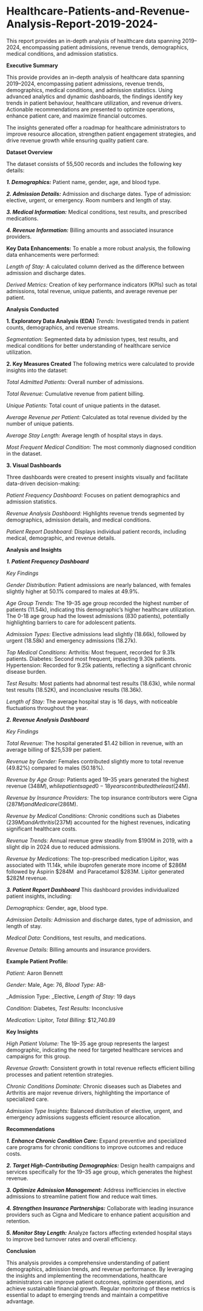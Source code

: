 # Healthcare-Patients-and-Revenue-Analysis-Report-2019-2024-
This report provides an in-depth analysis of healthcare data spanning 2019–2024, encompassing patient admissions, revenue trends, demographics, medical conditions, and admission statistics. 


**Executive Summary**

This provide provides an in-depth analysis of healthcare data spanning 2019–2024, encompassing patient admissions, revenue trends, demographics, medical conditions, and admission statistics. Using advanced analytics and dynamic dashboards, the findings identify key trends in patient behaviour, healthcare utilization, and revenue drivers. Actionable recommendations are presented to optimize operations, enhance patient care, and maximize financial outcomes.

The insights generated offer a roadmap for healthcare administrators to improve resource allocation, strengthen patient engagement strategies, and drive revenue growth while ensuring quality patient care.

**Dataset Overview**

The dataset consists of 55,500 records and includes the following key details:

_**1. Demographics:**_ 
Patient name, gender, age, and blood type.

_**2. Admission Details:**_
Admission and discharge dates.
Type of admission: elective, urgent, or emergency.
Room numbers and length of stay.

_**3. Medical Information:**_
Medical conditions, test results, and prescribed medications.

_**4. Revenue Information:**_
Billing amounts and associated insurance providers.

**Key Data Enhancements:** 
To enable a more robust analysis, the following data enhancements were performed:

_Length of Stay:_ A calculated column derived as the difference between admission and discharge dates.

_Derived Metrics:_ Creation of key performance indicators (KPIs) such as total admissions, total revenue, unique patients, and average revenue per patient.

**Analysis Conducted**

**1. Exploratory Data Analysis (EDA)**
_Trends:_ Investigated trends in patient counts, demographics, and revenue streams.

_Segmentation:_ Segmented data by admission types, test results, and medical conditions for better understanding of healthcare service utilization.

**2. Key Measures Created**
The following metrics were calculated to provide insights into the dataset:

_Total Admitted Patients:_ Overall number of admissions.

_Total Revenue:_  Cumulative revenue from patient billing.

_Unique Patients:_ Total count of unique patients in the dataset.

_Average Revenue per Patient:_ Calculated as total revenue divided by the number of unique patients.

_Average Stay Length:_ Average length of hospital stays in days.

_Most Frequent Medical Condition:_ The most commonly diagnosed condition in the dataset.

**3. Visual Dashboards**

Three dashboards were created to present insights visually and facilitate data-driven decision-making:

_Patient Frequency Dashboard:_ Focuses on patient demographics and admission statistics.

_Revenue Analysis Dashboard:_ Highlights revenue trends segmented by demographics, admission details, and medical conditions.

_Patient Report Dashboard:_ Displays individual patient records, including medical, demographic, and revenue details.

**Analysis and Insights**

_**1. Patient Frequency Dashboard**_

_Key Findings_

_Gender Distribution:_
Patient admissions are nearly balanced, with females slightly higher at 50.1% compared to males at 49.9%.

_Age Group Trends:_
The 19–35 age group recorded the highest number of patients (11.54k), indicating this demographic’s higher healthcare utilization.
The 0-18 age group had the lowest admissions (830 patients), potentially highlighting barriers to care for adolescent patients.

_Admission Types:_
Elective admissions lead slightly (18.66k), followed by urgent (18.58k) and emergency admissions (18.27k).

_Top Medical Conditions:_
Arthritis: Most frequent, recorded for 9.31k patients.
Diabetes: Second most frequent, impacting 9.30k patients.
Hypertension: Recorded for 9.25k patients, reflecting a significant chronic disease burden.

_Test Results:_
Most patients had abnormal test results (18.63k), while normal test results (18.52K), and inconclusive results (18.36k).

_Length of Stay:_
The average hospital stay is 16 days, with noticeable fluctuations throughout the year.

_**2. Revenue Analysis Dashboard**_

_Key Findings_

_Total Revenue:_
The hospital generated $1.42 billion in revenue, with an average billing of $25,539 per patient.

_Revenue by Gender:_
Females contributed slightly more to total revenue (49.82%) compared to males (50.18%).

_Revenue by Age Group:_
Patients aged 19–35 years generated the highest revenue ($348M), while patients aged 0-18 years contributed the least ($24M).

_Revenue by Insurance Providers:_
The top insurance contributors were Cigna ($287M) and Medicare ($286M).

_Revenue by Medical Conditions:_
Chronic conditions such as Diabetes ($239M) and Arthritis ($237M) accounted for the highest revenues, indicating significant healthcare costs.

_Revenue Trends:_
Annual revenue grew steadily from $190M in 2019, with a slight dip in 2024 due to reduced admissions.

_Revenue by Medications:_
The top-prescribed medication Lipitor, was associated with 11.14k, while ibuprofen generate more income of $286M followed by Aspirin $284M  and Paracetamol $283M. Lipitor generated $282M revenue.

_**3. Patient Report Dashboard**_
This dashboard provides individualized patient insights, including:

_Demographics:_ Gender, age, blood type.

_Admission Details:_ Admission and discharge dates, type of admission, and length of stay.

_Medical Data:_ Conditions, test results, and medications.

_Revenue Details:_ Billing amounts and insurance providers.

**Example Patient Profile:**

_Patient:_ Aaron Bennett

_Gender:_ Male, Age: 76, _Blood Type:_ AB-

_Admission Type: _Elective, _Length of Stay:_ 19 days

_Condition:_ Diabetes, _Test Results:_ Inconclusive

_Medication:_ Lipitor, _Total Billing:_ $12,740.89

**Key Insights**

_High Patient Volume:_
The 19–35 age group represents the largest demographic, indicating the need for targeted healthcare services and campaigns for this group.

_Revenue Growth:_
Consistent growth in total revenue reflects efficient billing processes and patient retention strategies.

_Chronic Conditions Dominate:_
Chronic diseases such as Diabetes and Arthritis are major revenue drivers, highlighting the importance of specialized care.

_Admission Type Insights:_
Balanced distribution of elective, urgent, and emergency admissions suggests efficient resource allocation.

**Recommendations**

_**1. Enhance Chronic Condition Care:**_ Expand preventive and specialized care programs for chronic conditions to improve outcomes and reduce costs.

**_2. Target High-Contributing Demographics:_** Design health campaigns and services specifically for the 19–35 age group, which generates the highest revenue.

**_3. Optimize Admission Management:_** Address inefficiencies in elective admissions to streamline patient flow and reduce wait times.

**_4. Strengthen Insurance Partnerships:_** Collaborate with leading insurance providers such as Cigna and Medicare to enhance patient acquisition and retention.

_**5. Monitor Stay Length:**_ Analyze factors affecting extended hospital stays to improve bed turnover rates and overall efficiency.

**Conclusion**

This analysis provides a comprehensive understanding of patient demographics, admission trends, and revenue performance. By leveraging the insights and implementing the recommendations, healthcare administrators can improve patient outcomes, optimize operations, and achieve sustainable financial growth. Regular monitoring of these metrics is essential to adapt to emerging trends and maintain a competitive advantage.

 

 
